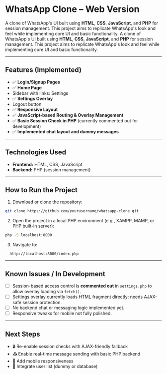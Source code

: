# WhatsApp Clone – Web Version

A clone of WhatsApp's UI built using **HTML**, **CSS**, **JavaScript**, and **PHP** for session management. This project aims to replicate WhatsApp's look and feel while implementing core UI and basic functionality.
A clone of WhatsApp's UI built using **HTML**, **CSS**, **JavaScript**, and **PHP** for session management. This project aims to replicate WhatsApp's look and feel while implementing core UI and basic functionality.

---

## Features (Implemented)

- ✅ **Login/Signup Pages** 
- ✅ **Home Page**
- Sidebar with links: Settings
- ✅ **Settings Overlay**
- Logout button
- ✅ **Responsive Layout**
- ✅ **JavaScript-based Routing & Overlay Management**
- ✅ **Basic Session Check in PHP** (currently commented out for development)
- ✅ **Implemented chat layout and dummy messages**
---


## Technologies Used

- **Frontend:** HTML, CSS, JavaScript
- **Backend:** PHP (session management)

---

## How to Run the Project

1. Download or clone the repository:
```bash
git clone https://github.com/yourusername/whatsapp-clone.git
```

2. Open the project in a local PHP environment (e.g., XAMPP, MAMP, or PHP built-in server):
```bash
php -S localhost:8000
```

3. Navigate to:
```
  http://localhost:8000/index.php
  ```

---

## Known Issues / In Development

- [ ] Session-based access control is **commented out** in `settings.php` to allow overlay loading via `fetch()`.
- [ ] Settings overlay currently loads HTML fragment directly; needs AJAX-safe session protection.
- [ ] No backend chat or messaging logic implemented yet.
- [ ] Responsive tweaks for mobile not fully polished.

---

## Next Steps

- 🔒 Re-enable session checks with AJAX-friendly fallback
- 📤 Enable real-time message sending with basic PHP backend
- 📲 Add mobile responsiveness
- 👥 Integrate user list (dummy or database)



